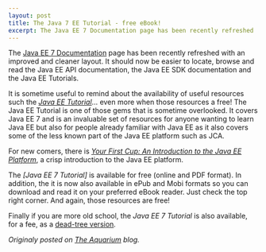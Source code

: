 ```yaml
---
layout: post
title: The Java 7 EE Tutorial - free eBook!
excerpt: The Java EE 7 Documentation page has been recently refreshed ...
---
```


The [Java EE 7 Documentation](http://docs.oracle.com/javaee/7/) page has been recently refreshed with an improved and cleaner layout. It should now be easier to locate, browse and read the Java EE API documentation, the Java EE SDK documentation and the Java EE Tutorials.

It is sometime useful to remind about the availability of useful resources such the _[Java EE Tutorial](https://docs.oracle.com/javaee/7/tutorial/index.html)_… even more when those resources a free!  The Java EE Tutorial is one of those gems that is sometime overlooked.  It covers Java EE 7 and is an invaluable set of resources for anyone wanting to learn Java EE but also for people already familiar with Java EE as it also covers some of the less known part of the Java EE platform such as JCA.

For new comers, there is _[Your First Cup: An Introduction to the Java EE Platform](https://docs.oracle.com/javaee/7/firstcup/index.html)_, a crisp introduction to the Java EE platform.

The _[Java EE 7 Tutorial]_ is available for free (online and PDF format). In addition, the it is now also available in ePub and Mobi formats so you can download and read it on your preferred eBook reader. Just check the top right corner. And again, those resources are free!

Finally if you are more old school, the _Java EE 7 Tutorial_ is also available, for a fee, as a [dead-tree version](http://www.amazon.com/Java-EE-Tutorial-5th/dp/0321994922/). 


*Originaly posted on [The Aquarium](https://blogs.oracle.com/theaquarium/the-java-7-ee-tutorial-free-ebook) blog.*
